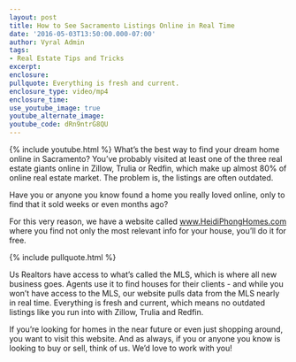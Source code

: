 ```yaml
---
layout: post
title: How to See Sacramento Listings Online in Real Time
date: '2016-05-03T13:50:00.000-07:00'
author: Vyral Admin
tags:
- Real Estate Tips and Tricks
excerpt:
enclosure:
pullquote: Everything is fresh and current.
enclosure_type: video/mp4
enclosure_time:
use_youtube_image: true
youtube_alternate_image:
youtube_code: dRn9ntrG8QU
---
```

{% include youtube.html %}
What’s the best way to find your dream home online in Sacramento? You’ve probably visited at least one of the three real estate giants online in Zillow, Trulia or Redfin, which make up almost 80% of online real estate market. The problem is, the listings are often outdated.

Have you or anyone you know found a home you really loved online, only to find that it sold weeks or even months ago?

For this very reason, we have a website called www.HeidiPhongHomes.com where you find not only the most relevant info for your house, you’ll do it for free.

{% include pullquote.html %}

Us Realtors have access to what’s called the MLS, which is where all new business goes. Agents use it to find houses for their clients - and while you won’t have access to the MLS, our website pulls data from the MLS nearly in real time. Everything is fresh and current, which means no outdated listings like you run into with Zillow, Trulia and Redfin.

If you’re looking for homes in the near future or even just shopping around, you want to visit this website. And as always, if you or anyone you know is looking to buy or sell, think of us. We’d love to work with you!
